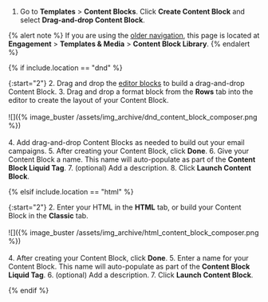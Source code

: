 1. Go to **Templates** > **Content Blocks**. Click <i class="fas fa-plus"></i> **Create Content Block** and select **Drag-and-drop Content Block**.

{% alert note %}
If you are using the [older navigation]({{site.baseurl}}/navigation), this page is located at **Engagement** > **Templates & Media** > **Content Block Library**.
{% endalert %}

{% if include.location == "dnd" %}

{:start="2"}
2. Drag and drop the [editor blocks]({{site.baseurl}}/user_guide/message_building_by_channel/email/drag_and_drop/dnd_editor_blocks/) to build a drag-and-drop Content Block. 
3. Drag and drop a format block from the **Rows** tab into the editor to create the layout of your Content Block. <br><br> ![]({% image_buster /assets/img_archive/dnd_content_block_composer.png %})<br><br>
4. Add drag-and-drop Content Blocks as needed to build out your email campaigns.
5. After creating your Content Block, click **Done**.
6. Give your Content Block a name. This name will auto-populate as part of the **Content Block Liquid Tag**.
7. (optional) Add a description.
8. Click **Launch Content Block**.

{% elsif include.location == "html" %}

{:start="2"}
2. Enter your HTML in the **HTML** tab, or build your Content Block in the **Classic** tab. <br><br> ![]({% image_buster /assets/img_archive/html_content_block_composer.png %})<br><br>
4. After creating your Content Block, click **Done**.
5. Enter a name for your Content Block. This name will auto-populate as part of the **Content Block Liquid Tag**.
6. (optional) Add a description.
7. Click **Launch Content Block**.

{% endif %}